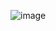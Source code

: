 ![image](https://github.com/companyakis/data-visualization/assets/77589867/e043ea9f-e8ac-46b4-bca9-0c9ba45cca30)
